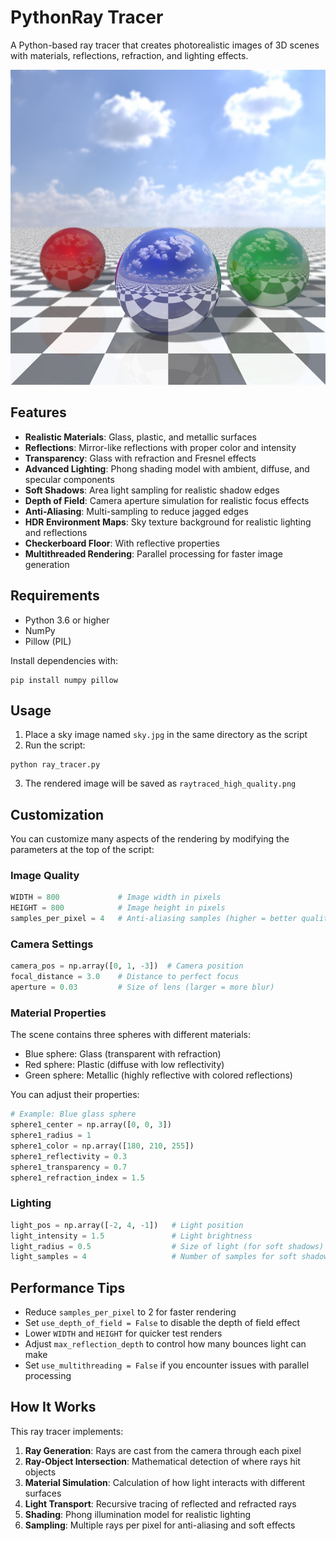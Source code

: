 # PythonRay Tracer

A Python-based ray tracer that creates photorealistic images of 3D scenes with materials, reflections, refraction, and lighting effects.

![Example Render](raytraced_image.png)

## Features

- **Realistic Materials**: Glass, plastic, and metallic surfaces
- **Reflections**: Mirror-like reflections with proper color and intensity
- **Transparency**: Glass with refraction and Fresnel effects
- **Advanced Lighting**: Phong shading model with ambient, diffuse, and specular components
- **Soft Shadows**: Area light sampling for realistic shadow edges
- **Depth of Field**: Camera aperture simulation for realistic focus effects
- **Anti-Aliasing**: Multi-sampling to reduce jagged edges
- **HDR Environment Maps**: Sky texture background for realistic lighting and reflections
- **Checkerboard Floor**: With reflective properties
- **Multithreaded Rendering**: Parallel processing for faster image generation

## Requirements

- Python 3.6 or higher
- NumPy
- Pillow (PIL)

Install dependencies with:
```
pip install numpy pillow
```

## Usage

1. Place a sky image named `sky.jpg` in the same directory as the script
2. Run the script:
```
python ray_tracer.py
```
3. The rendered image will be saved as `raytraced_high_quality.png`

## Customization

You can customize many aspects of the rendering by modifying the parameters at the top of the script:

### Image Quality
```python
WIDTH = 800             # Image width in pixels
HEIGHT = 800            # Image height in pixels
samples_per_pixel = 4   # Anti-aliasing samples (higher = better quality but slower)
```

### Camera Settings
```python
camera_pos = np.array([0, 1, -3])  # Camera position
focal_distance = 3.0    # Distance to perfect focus
aperture = 0.03         # Size of lens (larger = more blur)
```

### Material Properties
The scene contains three spheres with different materials:
- Blue sphere: Glass (transparent with refraction)
- Red sphere: Plastic (diffuse with low reflectivity)
- Green sphere: Metallic (highly reflective with colored reflections)

You can adjust their properties:
```python
# Example: Blue glass sphere
sphere1_center = np.array([0, 0, 3])
sphere1_radius = 1
sphere1_color = np.array([180, 210, 255])
sphere1_reflectivity = 0.3
sphere1_transparency = 0.7
sphere1_refraction_index = 1.5
```

### Lighting
```python
light_pos = np.array([-2, 4, -1])   # Light position
light_intensity = 1.5               # Light brightness
light_radius = 0.5                  # Size of light (for soft shadows)
light_samples = 4                   # Number of samples for soft shadows
```

## Performance Tips

- Reduce `samples_per_pixel` to 2 for faster rendering
- Set `use_depth_of_field = False` to disable the depth of field effect
- Lower `WIDTH` and `HEIGHT` for quicker test renders
- Adjust `max_reflection_depth` to control how many bounces light can make
- Set `use_multithreading = False` if you encounter issues with parallel processing

## How It Works

This ray tracer implements:

1. **Ray Generation**: Rays are cast from the camera through each pixel
2. **Ray-Object Intersection**: Mathematical detection of where rays hit objects
3. **Material Simulation**: Calculation of how light interacts with different surfaces
4. **Light Transport**: Recursive tracing of reflected and refracted rays
5. **Shading**: Phong illumination model for realistic lighting
6. **Sampling**: Multiple rays per pixel for anti-aliasing and soft effects
